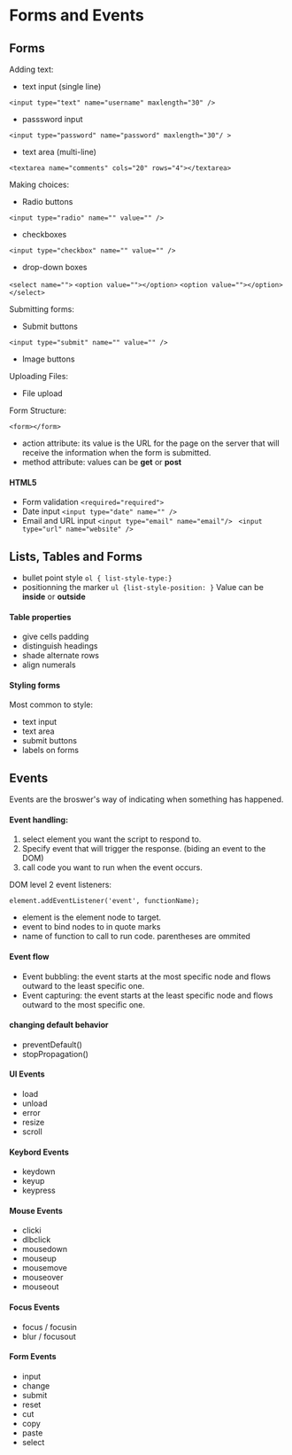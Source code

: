 # Forms and Events

## Forms

Adding text:
- text input (single line)

`<input type="text" name="username" maxlength="30" /> `

- passsword input

`<input type="password" name="password" maxlength="30"/ > `

- text area (multi-line)

`<textarea name="comments" cols="20" rows="4"></textarea> `

Making choices:
- Radio buttons

`<input type="radio" name="" value="" /> `

- checkboxes

`<input type="checkbox" name="" value="" /> `

- drop-down boxes

`<select name="">`
`<option value=""></option>`
`<option value=""></option>`
`</select>`

Submitting forms:
- Submit buttons

`<input type="submit" name="" value="" /> `

- Image buttons

Uploading Files:
- File upload

Form Structure:

`<form></form>`
- action attribute: its value is the URL for the page on the server that will receive the information when the form is submitted.
- method attribute: values can be **get** or **post**

#### HTML5
- Form validation `<required="required">`
- Date input `<input type="date" name="" /> `
- Email and URL input `<input type="email" name="email"/> ` `<input type="url" name="website" /> `

## Lists, Tables and Forms

- bullet point style `ol { list-style-type:}`
- positionning the marker `ul {list-style-position: }` Value can be **inside** or **outside**

#### Table properties

- give cells padding
- distinguish headings
- shade alternate rows
- align numerals

#### Styling forms
 Most common to style:
 - text input
 - text area
 - submit buttons
 - labels on forms

 ## Events

Events are the broswer's way of indicating when something has happened.

#### Event handling:
1. select element you want the script to respond to.
2. Specify event that will trigger the response. (biding an event to the DOM)
3. call code you want to run when the event occurs.

DOM level 2 event listeners:

`element.addEventListener('event', functionName);`
- element is the element node to target.
- event to bind nodes to in quote marks
- name of function to call to run code. parentheses are ommited

#### Event flow
- Event bubbling: the event starts at the most specific node and flows outward to the least specific one. 
- Event capturing: the event starts at the least specific node and flows outward to the most specific one. 

#### changing default behavior
- preventDefault() 
- stopPropagation()

#### UI Events
- load
- unload
- error
- resize
- scroll

#### Keybord Events
- keydown
- keyup
- keypress

#### Mouse Events
- clicki
- dlbclick
- mousedown
- mouseup
- mousemove
- mouseover
- mouseout

#### Focus Events
- focus / focusin
- blur / focusout

#### Form Events
- input
- change
- submit
- reset
- cut
- copy
- paste
- select

